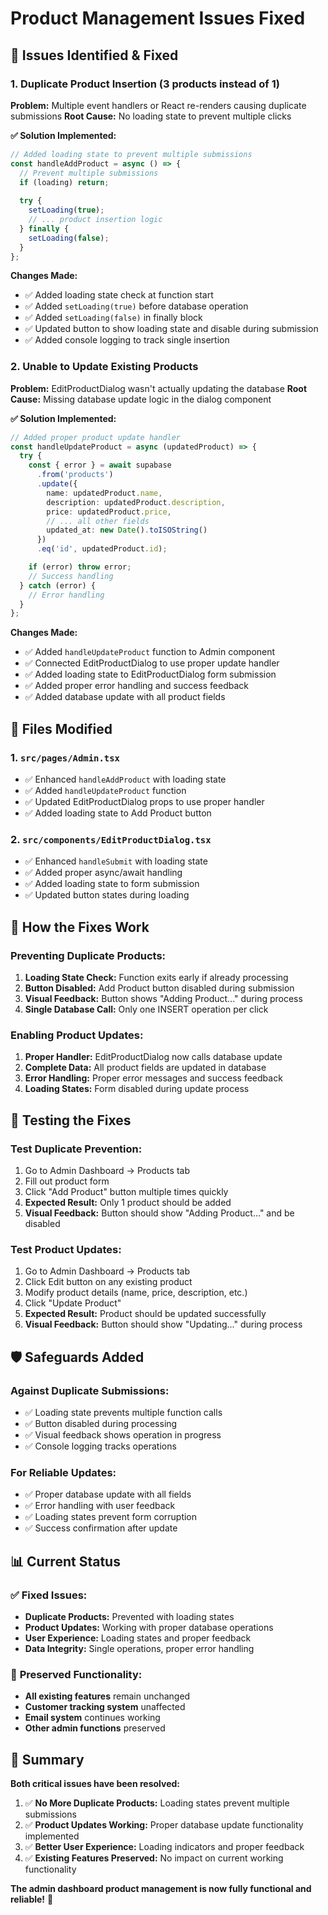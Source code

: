 # Product Management Issues Fixed

## 🐛 Issues Identified & Fixed

### 1. **Duplicate Product Insertion (3 products instead of 1)**
**Problem:** Multiple event handlers or React re-renders causing duplicate submissions
**Root Cause:** No loading state to prevent multiple clicks

**✅ Solution Implemented:**
```typescript
// Added loading state to prevent multiple submissions
const handleAddProduct = async () => {
  // Prevent multiple submissions
  if (loading) return;
  
  try {
    setLoading(true);
    // ... product insertion logic
  } finally {
    setLoading(false);
  }
};
```

**Changes Made:**
- ✅ Added loading state check at function start
- ✅ Added `setLoading(true)` before database operation
- ✅ Added `setLoading(false)` in finally block
- ✅ Updated button to show loading state and disable during submission
- ✅ Added console logging to track single insertion

### 2. **Unable to Update Existing Products**
**Problem:** EditProductDialog wasn't actually updating the database
**Root Cause:** Missing database update logic in the dialog component

**✅ Solution Implemented:**
```typescript
// Added proper product update handler
const handleUpdateProduct = async (updatedProduct) => {
  try {
    const { error } = await supabase
      .from('products')
      .update({
        name: updatedProduct.name,
        description: updatedProduct.description,
        price: updatedProduct.price,
        // ... all other fields
        updated_at: new Date().toISOString()
      })
      .eq('id', updatedProduct.id);

    if (error) throw error;
    // Success handling
  } catch (error) {
    // Error handling
  }
};
```

**Changes Made:**
- ✅ Added `handleUpdateProduct` function to Admin component
- ✅ Connected EditProductDialog to use proper update handler
- ✅ Added loading state to EditProductDialog form submission
- ✅ Added proper error handling and success feedback
- ✅ Added database update with all product fields

## 🔧 Files Modified

### 1. **`src/pages/Admin.tsx`**
- ✅ Enhanced `handleAddProduct` with loading state
- ✅ Added `handleUpdateProduct` function
- ✅ Updated EditProductDialog props to use proper handler
- ✅ Added loading state to Add Product button

### 2. **`src/components/EditProductDialog.tsx`**
- ✅ Enhanced `handleSubmit` with loading state
- ✅ Added proper async/await handling
- ✅ Added loading state to form submission
- ✅ Updated button states during loading

## 🎯 How the Fixes Work

### **Preventing Duplicate Products:**
1. **Loading State Check:** Function exits early if already processing
2. **Button Disabled:** Add Product button disabled during submission
3. **Visual Feedback:** Button shows "Adding Product..." during process
4. **Single Database Call:** Only one INSERT operation per click

### **Enabling Product Updates:**
1. **Proper Handler:** EditProductDialog now calls database update
2. **Complete Data:** All product fields are updated in database
3. **Error Handling:** Proper error messages and success feedback
4. **Loading States:** Form disabled during update process

## 🧪 Testing the Fixes

### **Test Duplicate Prevention:**
1. Go to Admin Dashboard → Products tab
2. Fill out product form
3. Click "Add Product" button multiple times quickly
4. **Expected Result:** Only 1 product should be added
5. **Visual Feedback:** Button should show "Adding Product..." and be disabled

### **Test Product Updates:**
1. Go to Admin Dashboard → Products tab
2. Click Edit button on any existing product
3. Modify product details (name, price, description, etc.)
4. Click "Update Product"
5. **Expected Result:** Product should be updated successfully
6. **Visual Feedback:** Button should show "Updating..." during process

## 🛡️ Safeguards Added

### **Against Duplicate Submissions:**
- ✅ Loading state prevents multiple function calls
- ✅ Button disabled during processing
- ✅ Visual feedback shows operation in progress
- ✅ Console logging tracks operations

### **For Reliable Updates:**
- ✅ Proper database update with all fields
- ✅ Error handling with user feedback
- ✅ Loading states prevent form corruption
- ✅ Success confirmation after update

## 📊 Current Status

### ✅ **Fixed Issues:**
- **Duplicate Products:** Prevented with loading states
- **Product Updates:** Working with proper database operations
- **User Experience:** Loading states and proper feedback
- **Data Integrity:** Single operations, proper error handling

### 🔄 **Preserved Functionality:**
- **All existing features** remain unchanged
- **Customer tracking system** unaffected
- **Email system** continues working
- **Other admin functions** preserved

## 🎉 Summary

**Both critical issues have been resolved:**

1. ✅ **No More Duplicate Products:** Loading states prevent multiple submissions
2. ✅ **Product Updates Working:** Proper database update functionality implemented
3. ✅ **Better User Experience:** Loading indicators and proper feedback
4. ✅ **Existing Features Preserved:** No impact on current working functionality

**The admin dashboard product management is now fully functional and reliable!** 🚀